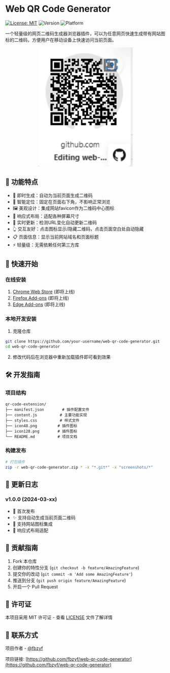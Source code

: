 # Web QR Code Generator

[![License: MIT](https://img.shields.io/badge/License-MIT-yellow.svg)](https://opensource.org/licenses/MIT)
![Version](https://img.shields.io/badge/version-1.0.0-blue)
![Platform](https://img.shields.io/badge/platform-Chrome%20|%20Firefox%20|%20Edge-lightgrey)

一个轻量级的网页二维码生成器浏览器插件，可以为任意网页快速生成带有网站图标的二维码，方便用户在移动设备上快速访问当前页面。

<div align="center">
  <img src="preview.png" alt="插件预览" width="300"/>
</div>

## 🌟 功能特点

- 🚀 即时生成：自动为当前页面生成二维码
- 🎯 智能定位：固定在页面右下角，不影响正常浏览
- 🖼 美观设计：集成网站favicon作为二维码中心图标
- 📱 响应式布局：适配各种屏幕尺寸
- 🔄 实时更新：检测URL变化自动更新二维码
- 👆 交互友好：点击图标显示/隐藏二维码，点击页面空白处自动隐藏
- 📋 页面信息：显示当前网站域名和页面标题
- ⚡ 轻量级：无需依赖任何第三方库

## 🚀 快速开始

### 在线安装
1. [Chrome Web Store](#) (即将上线)
2. [Firefox Add-ons](#) (即将上线)
3. [Edge Add-ons](#) (即将上线)

### 本地开发安装

1. 克隆仓库
```bash
git clone https://github.com/your-username/web-qr-code-generator.git
cd web-qr-code-generator
```

2. 修改代码后在浏览器中重新加载插件即可看到效果

## 🛠️ 开发指南

### 项目结构
```
qr-code-extension/
├── manifest.json        # 插件配置文件
├── content.js          # 主要功能实现
├── styles.css          # 样式文件
├── icon48.png         # 插件图标
├── icon128.png        # 插件图标
└── README.md          # 项目文档
```

### 构建发布
```bash
# 打包插件
zip -r web-qr-code-generator.zip * -x "*.git*" -x "screenshots/*"
```

## 📝 更新日志

### v1.0.0 (2024-03-xx)
- 🎉 首次发布
- ✨ 支持自动生成当前页面二维码
- 🎨 支持网站图标集成
- 📱 响应式布局适配

## 🤝 贡献指南

1. Fork 本仓库
2. 创建你的特性分支 (`git checkout -b feature/AmazingFeature`)
3. 提交你的改动 (`git commit -m 'Add some AmazingFeature'`)
4. 推送到分支 (`git push origin feature/AmazingFeature`)
5. 开启一个 Pull Request

## 📄 许可证

本项目采用 MIT 许可证 - 查看 [LICENSE](LICENSE) 文件了解详情

## 📧 联系方式

项目作者 - [@fbzyf](https://github.com/fbzyf)

项目链接: [https://github.com/fbzyf/web-qr-code-generator](https://github.com/fbzyf/web-qr-code-generator) 
